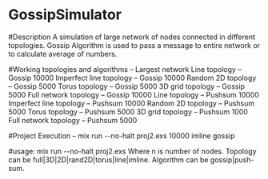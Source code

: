 # GossipSimulator
#Description
A simulation of large network of nodes connected in different topologies. Gossip Algorithm is used to pass a message to entire network or to calculate average of numbers.

#Working topologies and algorithms – Largest network
Line topology – Gossip 10000
Imperfect line topology – Gossip 10000
Random 2D topology – Gossip 5000
Torus topology – Gossip 5000
3D grid topology – Gossip 5000
Full network topology – Gossip 10000
Line topology – Pushsum 10000
Imperfect line topology – Pushsum 10000
Random 2D topology – Pushsum 5000
Torus topology – Pushsum 5000
3D grid topology – Pushsum 1000
Full network topology – Pushsum 5000

#Project Execution –
mix run --no-halt proj2.exs 10000 imline gossip

#usage: 
mix run --no-halt proj2.exs <n> <topology> <algorithm>
Where n is number of nodes.
Topology can be full|3D|2D|rand2D|torus|line|imline.
Algorithm can be gossip|push-sum.

